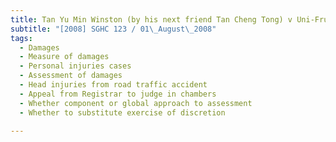 ```yaml
---
title: Tan Yu Min Winston (by his next friend Tan Cheng Tong) v Uni-Fruitveg Pte Ltd 
subtitle: "[2008] SGHC 123 / 01\_August\_2008"
tags:
  - Damages
  - Measure of damages
  - Personal injuries cases
  - Assessment of damages
  - Head injuries from road traffic accident
  - Appeal from Registrar to judge in chambers
  - Whether component or global approach to assessment
  - Whether to substitute exercise of discretion

---
```


